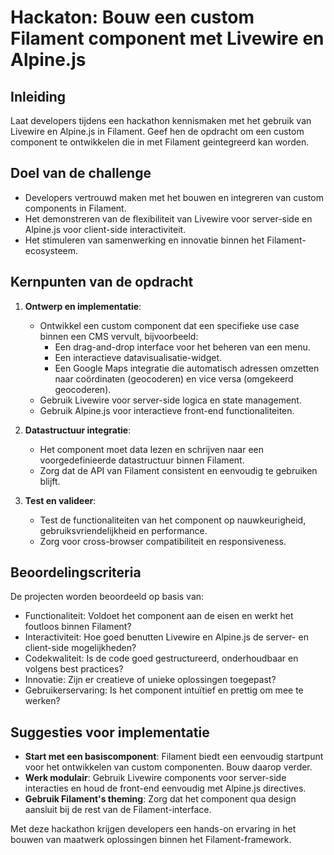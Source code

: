 # **Hackaton: Bouw een custom Filament component met Livewire en Alpine.js**

## Inleiding

Laat developers tijdens een hackathon kennismaken met het gebruik van Livewire en Alpine.js in Filament. Geef hen de opdracht om een custom component te ontwikkelen die in met Filament geintegreerd kan worden.

## Doel van de challenge

* Developers vertrouwd maken met het bouwen en integreren van custom components in Filament.
* Het demonstreren van de flexibiliteit van Livewire voor server-side en Alpine.js voor client-side interactiviteit.
* Het stimuleren van samenwerking en innovatie binnen het Filament-ecosysteem.

## Kernpunten van de opdracht

1. **Ontwerp en implementatie**:
    * Ontwikkel een custom component dat een specifieke use case binnen een CMS vervult, bijvoorbeeld:
        * Een drag-and-drop interface voor het beheren van een menu.
        * Een interactieve datavisualisatie-widget.
        * Een Google Maps integratie die automatisch adressen omzetten naar coördinaten (geocoderen) en vice versa (omgekeerd geocoderen).
    * Gebruik Livewire voor server-side logica en state management.
    * Gebruik Alpine.js voor interactieve front-end functionaliteiten.

2. **Datastructuur integratie**:
    * Het component moet data lezen en schrijven naar een voorgedefinieerde datastructuur binnen Filament.
    * Zorg dat de API van Filament consistent en eenvoudig te gebruiken blijft.

3. **Test en valideer**:
    * Test de functionaliteiten van het component op nauwkeurigheid, gebruiksvriendelijkheid en performance.
    * Zorg voor cross-browser compatibiliteit en responsiveness.

## Beoordelingscriteria

De projecten worden beoordeeld op basis van:

* Functionaliteit: Voldoet het component aan de eisen en werkt het foutloos binnen Filament?
* Interactiviteit: Hoe goed benutten Livewire en Alpine.js de server- en client-side mogelijkheden?
* Codekwaliteit: Is de code goed gestructureerd, onderhoudbaar en volgens best practices?
* Innovatie: Zijn er creatieve of unieke oplossingen toegepast?
* Gebruikerservaring: Is het component intuïtief en prettig om mee te werken?


## Suggesties voor implementatie

* **Start met een basiscomponent**: Filament biedt een eenvoudig startpunt voor het ontwikkelen van custom componenten. Bouw daarop verder.
* **Werk modulair**: Gebruik Livewire components voor server-side interacties en houd de front-end eenvoudig met Alpine.js directives.
* **Gebruik Filament's theming**: Zorg dat het component qua design aansluit bij de rest van de Filament-interface.

Met deze hackathon krijgen developers een hands-on ervaring in het bouwen van maatwerk oplossingen binnen het Filament-framework.